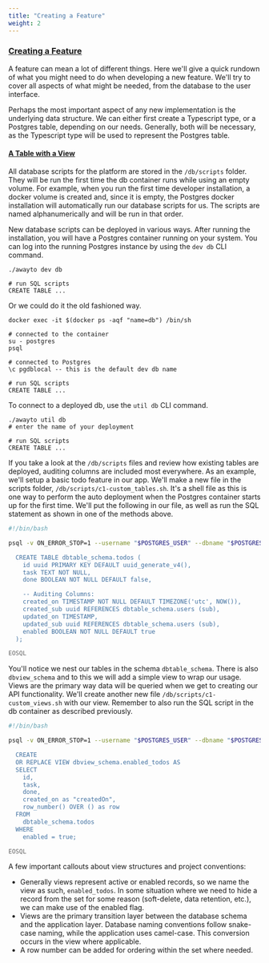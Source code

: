 ```yaml
---
title: "Creating a Feature"
weight: 2
---
```


### [Creating a Feature](#creating-a-feature)

A feature can mean a lot of different things. Here we'll give a quick rundown of what you might need to do when developing a new feature. We'll try to cover all aspects of what might be needed, from the database to the user interface.

Perhaps the most important aspect of any new implementation is the underlying data structure. We can either first create a Typescript type, or a Postgres table, depending on our needs. Generally, both will be necessary, as the Typescript type will be used to represent the Postgres table.

#### [A Table with a View](#a-table-with-a-view)

All database scripts for the platform are stored in the `/db/scripts` folder. They will be run the first time the db container runs while using an empty volume. For example, when you run the first time developer installation, a docker volume is created and, since it is empty, the Postgres docker installation will automatically run our database scripts for us. The scripts are named alphanumerically and will be run in that order.

New database scripts can be deployed in various ways. After running the installation, you will have a Postgres container running on your system. You can log into the running Postgres instance by using the `dev db` CLI command.

```shell
./awayto dev db

# run SQL scripts
CREATE TABLE ...
```

Or we could do it the old fashioned way.

```shell
docker exec -it $(docker ps -aqf "name=db") /bin/sh

# connected to the container
su - postgres
psql

# connected to Postgres
\c pgdblocal -- this is the default dev db name

# run SQL scripts
CREATE TABLE ...
```

To connect to a deployed db, use the `util db` CLI command.

```shell
./awayto util db
# enter the name of your deployment

# run SQL scripts
CREATE TABLE ...
```

If you take a look at the `/db/scripts` files and review how existing tables are deployed, auditing columns are included most everywhere. As an example, we'll setup a basic todo feature in our app. We'll make a new file in the scripts folder, `/db/scripts/c1-custom_tables.sh`. It's a shell file as this is one way to perform the auto deployment when the Postgres container starts up for the first time. We'll put the following in our file, as well as run the SQL statement as shown in one of the methods above.

```bash
#!/bin/bash

psql -v ON_ERROR_STOP=1 --username "$POSTGRES_USER" --dbname "$POSTGRES_DB" <<-'EOSQL'

  CREATE TABLE dbtable_schema.todos (
    id uuid PRIMARY KEY DEFAULT uuid_generate_v4(),
    task TEXT NOT NULL,
    done BOOLEAN NOT NULL DEFAULT false,

    -- Auditing Columns:
    created_on TIMESTAMP NOT NULL DEFAULT TIMEZONE('utc', NOW()),
    created_sub uuid REFERENCES dbtable_schema.users (sub),
    updated_on TIMESTAMP,
    updated_sub uuid REFERENCES dbtable_schema.users (sub),
    enabled BOOLEAN NOT NULL DEFAULT true
  );

EOSQL
```

You'll notice we nest our tables in the schema `dbtable_schema`. There is also `dbview_schema` and to this we will add a simple view to wrap our usage. Views are the primary way data will be queried when we get to creating our API functionality. We'll create another new file `/db/scripts/c1-custom_views.sh` with our view. Remember to also run the SQL script in the db container as described previously.

```bash
#!/bin/bash

psql -v ON_ERROR_STOP=1 --username "$POSTGRES_USER" --dbname "$POSTGRES_DB" <<-'EOSQL'

  CREATE
  OR REPLACE VIEW dbview_schema.enabled_todos AS
  SELECT
    id,
    task,
    done,
    created_on as "createdOn",
    row_number() OVER () as row
  FROM
    dbtable_schema.todos
  WHERE
    enabled = true;

EOSQL
```

A few important callouts about view structures and project conventions:

- Generally views represent active or enabled records, so we name the view as such, `enabled_todos`. In some situation where we need to hide a record from the set for some reason (soft-delete, data retention, etc.), we can make use of the enabled flag.
- Views are the primary transition layer between the database schema and the application layer. Database naming conventions follow snake-case naming, while the application uses camel-case. This conversion occurs in the view where applicable.
- A row number can be added for ordering within the set where needed.

